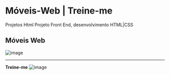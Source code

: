 # Móveis-Web | Treine-me

Projetos Html 
Projeto Front End, desenvolvimento HTML|CSS

**Móveis Web**
---
![image](https://user-images.githubusercontent.com/70518715/219811997-5b04d37a-db4f-4e0a-b0db-5afd2927aa7e.png)

---

**Treine-me**
![image](https://user-images.githubusercontent.com/70518715/223723149-50dcacce-1b4e-41e0-b673-709381efd289.png)

